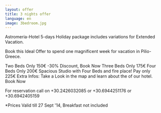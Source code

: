 ```yaml
---
layout: offer
title: 3 nights offer
language: en
image: 3bedroom.jpg
---
```


Astromeria-Hotel 5-days Holiday package includes variations for Extended Vacation.

Book this Ideal Offer to spend one magnificent week for vacation in Pilio-Greece.

Two Beds Only 150€ -30% Discount, Book Now
Three Beds Only 175€
Four Beds Only 200€
Spacious Studio with Four Beds and fire place! Pay only 225€
Extra Infos: Take a Look in the map and learn about the of our hotel. Book Now

For reservation call on +30.2426032085 or +30.6944251176 or +30.6942405159

*Prices Valid till 27 Sept '14, Breakfast not included